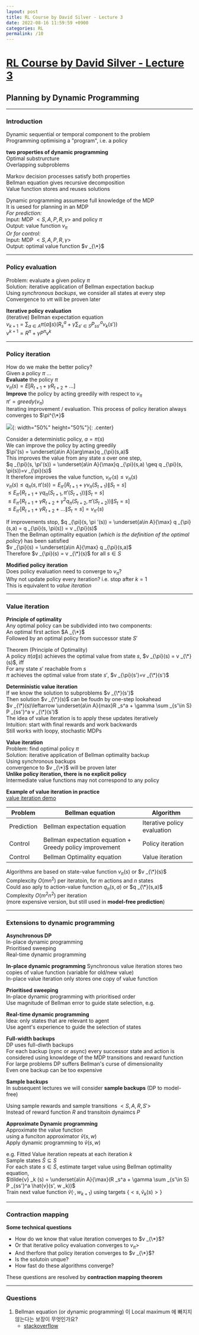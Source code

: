 ```yaml
---
layout: post
title: RL Course by David Silver - Lecture 3
date: 2022-08-16 11:59:59 +0900
categories: RL
permalink: /10
---
```


# [RL Course by David Silver - Lecture 3](https://www.youtube.com/watch?v=Nd1-UUMVfz4&list=PLqYmG7hTraZDM-OYHWgPebj2MfCFzFObQ&index=3&t=2s)


## Planning by Dynamic Programming

---

### Introduction

Dynamic sequential or temporal component to the problem <br>
Programming optimising a "program", i.e. a policy <br>

**two properties of dynamic programming**<br>
Optimal substrurcture <br>
Overlapping subproblems <br>

Markov decision processes satisfy both properties <br>
Bellman equation gives recursive decomposition <br>
Value function stores and reuses solutions <br>

Dynamic programming assumese full knowledge of the MDP <br>
It is uesed for planning in an MDP <br>
*For prediction:* <br>
Input: MDP $<S,A,P,R,\gamma>$ and policy $\pi$ <br>
Output: value function $v _{\pi}$ <br>
*Or for control:* <br>
Input: MDP $<S,A,P,R,\gamma>$ <br>
Output: optimal value function $v _{\*}$ <br>

---

### Policy evaluation

Problem: evaluate a given policy $\pi$ <br>
Solution: iterative application of Bellman expectation backup <br>
Using *synchronous backups*, we consider all states at every step <br>
Convergence to $v\pi$ will be proven later <br>

**Iterative policy evaluation** <br>
(iterative) Bellman expectation equation <br>
$v _{k+1} = \sum _{a\in A} \pi(a \|s) (R _s^a + \gamma \sum _{s'\in S} P _{ss'}^a v _k(s'))$ <br>
$v^{k+1} = R^{\pi} +\gamma P^{\pi} v^k$ <br>

---

### Policy iteration

How do we make the better policy? <br>
Given a policy $\pi$ ... <br>
**Evaluate** the policy $\pi$ <br>
$v _{\pi} (s) = E[R _{t+1} + \gamma R _{t+2} + \dots]$ <br>
**Improve** the policy by acting greedily with respect to $v _{\pi}$ <br>
$\pi' = greedy(v _{\pi})$ <br>
Iterating improvement / evaluation. This process of policy iteration always converges to $\pi^{\*}$ <br>

![](/public/img/2022-08-16-RLCoursebyDavidSilver-Lecture3/1.jpg){: width="50%" height="50%"}{: .center}

Consider a deterministic policy, $a=\pi(s)$ <br>
We can improve the policy by acting greedily <br>
$\pi'(s) = \underset{a\in A}{arg\max}q _{\pi}(s,a)$ <br>
This improves the value from any state $s$ over one step, <br>
$q _{\pi}(s, \pi'(s)) = \underset{a\in A}{\max}q _{\pi}(s,a) \geq q _{\pi}(s, \pi(s))=v _{\pi}(s)$ <br>
It therefore improves the value function, $v _{\pi'}(s)\leq v _{\pi}(s)$ <br>
$v _{\pi}(s) \leq q _{\pi}(s,\pi'(s))=E _{\pi '}[R _{t+1}+\gamma v _{\pi}(S _{t+1}) \| S _t = s]$ <br>
$\leq E _{\pi'}[R _{t+1} + \gamma q _{\pi}(S _{t+1}, \pi ' (S _{t+1})) \| S _t = s]$ <br>
$\leq E _{\pi '}[R _{t+1} + \gamma R _{t+2} + \gamma^2 q _{\pi}(S _{t+2}, \pi ' (S _{t+2})) \| S _t = s]$ <br>
$\leq E _{\pi '}[R _{t+1} + \gamma R _{t+2} + \dots \| S _t = s] = v _{\pi '} (s)$ <br>

If improvements stop,
$q _{\pi}(s, \pi '(s)) = \underset{a\in A}{\max} q _{\pi} (s,a) = q _{\pi}(s, \pi(s)) = v _{\pi}(s)$ <br>
Then the Bellman optimality equation (*which is the definition of the optimal policy*) has been satisfied <br>
$v _{\pi}(s) = \underset{a\in A}{\max} q _{\pi}(s,a)$ <br>
Therefore $v _{\pi}(s) = v _{\*}(s)$ for all $s\in S$ <br>

**Modified policy iteration** <br>
Does policy evaluation need to converge to $v _{\pi}$? <br>
Why not update policy every iteration? i.e. stop after $k=1$ <br>
This is equivalent to *value iteration* <br>

---

### Value iteration

**Principle of optimality** <br>
Any optimal policy can be subdivided into two components: <br>
An optimal first action $A _{\*}$ <br>
Followed by an optimal policy from successor state $S'$ <br>

Theorem (Principle of Optimality) <br>
A policy $\pi(a\|s)$ achieves the optimal value from state $s$, $v _{\pi}(s) = v _{\*}(s)$, iff <br>
For any state $s'$ reachable from $s$ <br>
$\pi$ achieves the optimal value from state $s'$, $v _{\pi}(s')=v _{\*}(s')$ <br>

**Deterministic value iteration** <br>
If we know the solution to subproblems $v _{\*}(s')$ <br>
Then solution $v _{\*}(s)$ can be foudn by one-step lookahead <br>
$v _{\*}(s)\leftarrow \underset{a\in A}{max}R _s^a + \gamma \sum _{s'\in S} P _{ss'}^a v _{\*}(s')$ <br>
The idea of value iteration is to apply these updates iteratively <br>
Intuition: start with final rewards and work backwards <br>
Still works with loopy, stochastic MDPs <br>

**Value iteration** <br>
Problem: find optimal policy $\pi$ <br>
Solution: iterative application of Bellman optimality backup <br>
Using synchronous backups <br>
convergence to $v _{\*}$ will be proven later <br>
**Unlike policy iteration, there is no explicit policy** <br>
Intermediate value functions may not correspond to any policy <br>

**Example of value iteration in practice** <br>
[value iteration demo](http://www.cs.ubc.ca/~poole/demos/mdp/vi.html) <br>

Problem | Bellman equation | Algorithm
--|--|--
Prediction | Bellman expectation equation | Iterative policy evaluation
Control | Bellman expectation equation + Greedy policy improvement | Policy iteration
Control | Bellman Optimality equation | Value iteration

Algorithms are based on state-value function $v _{\pi}(s)$ or $v _{\*}(s)$<br>
Complexcity $O(mn^2)$ per iteratoin, for $m$ actions and $n$ states <br>
Could aso aply to action-value function $q _{\pi}(s,a)$ or $q _{\*}(s,a)$ <br>
Complexity $O(m^2 n^2)$ per iteration <br>
(more expensive version, but still used in **model-free prediction**) <br>

---

### Extensions to dynamic programming

**Asynchronous DP** <br>
In-place dynamic programming <br>
Prioritised sweeping <br>
Real-time dynamic programming <br>

**In-place dynamic programming**
Synchronous value iteration stores two copies of value function (variable for old/new value) <br>
In-place value iteration only stores one copy of value function <br>

**Prioritised sweeping** <br>
In-place dynamic programming with prioritised order <br>
Use magnitude of Bellman error to guide state selection, e.g. <br>

**Real-time dynamic programming** <br>
Idea: only states that are relevant to agent <br>
Use agent's experience to guide the selection of states <br>

**Full-width backups** <br>
DP uses full-diwth backups <br>
For each backup (sync or async) every successor state and action is considered using knowldege of the MDP transitions and reward function <br>
For large problems DP suffers Bellman's curse of dimensionality <br>
Even one backup can be too expensive

**Sample backups** <br>
In subsequent lectures we will consider **sample backups** (DP to model-free)<br>

Using sample rewards and sample transitions $<S,A,R,S'>$ <br>
Instead of reward function $R$ and transitoin dynaimcs $P$ <br>

**Approximate Dynamic programming** <br>
Approximate the value function <br>
using a funciton approximator $\hat{v}(s,w)$ <br>
Apply dynamic programming to $\hat{v}(s,w)$ <br>

e.g. Fitted Value iteration repeats at each iteration $k$ <br>
Sample states $\tilde{S}\subseteq S$ <br>
For each state $s\in \tilde{S}$, estimate target value using Bellman optimality equation, <br>
$\tilde{v} _k (s) = \underset{a\in A}{\max}(R _s^a + \gamma \sum _{s'\in S} P _{ss'}^a \hat{v}(s', w _k))$ <br>
Train next value function $\hat{v}(\cdot, w _{k+1})$ using targets $\{<s, \tilde{v} _k (s)>\}$ <br>

---

### Contraction mapping

**Some technical questions** <br>
* How do we know that value iteration converges to $v _{\*}$?
* Or that iterative policy evaluation converges to $v _{\pi}>$
* And therfore that policy iteration converges to $v _{\*}$?
* Is the solutoin unque?
* How fast do these algorithms converge? <br>
  
These questions are resolved by **contraction mapping theorem**

 

---

### Questions

1. Bellman equation (or dynamic programming) 이 Local maximum 에 빠지지 않는다는 보장이 무엇인가요? <br>
   - [stackoverflow](https://stackoverflow.com/questions/20388453/global-minima-and-dynamic-programming) <br>



